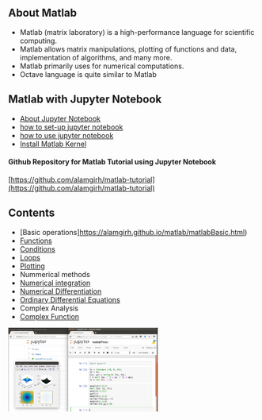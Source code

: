 ## About Matlab
- Matlab (matrix laboratory) is a high-performance language for scientific computing.
- Matlab allows matrix manipulations, plotting of functions and data, implementation of algorithms, and many more.
- Matlab primarily uses for numerical computations.
- Octave language is quite similar to Matlab


## Matlab with Jupyter Notebook
- [About Jupyter Notebook](http://jupyter.org/)
- [how to set-up jupyter notebook](https://jupyter-notebook-beginner-guide.readthedocs.io/en/latest/)
- [ how to use jupyter notebook](http://nbviewer.jupyter.org/github/jupyter/notebook/blob/master/docs/source/examples/Notebook/Notebook%20Basics.ipynb)
- [Install Matlab Kernel](https://github.com/Calysto/matlab_kernel) 

#### Github Repository for Matlab Tutorial using Jupyter Notebook
 [https://github.com/alamgirh/matlab-tutorial](https://github.com/alamgirh/matlab-tutorial)

## Contents
- [Basic operations]https://alamgirh.github.io/matlab/matlabBasic.html)
- [Functions](https://alamgirh.github.io/matlab/matlabFunctions.html) 
- [Conditions](https://alamgirh.github.io/matlab/matlabConditions.html) 
- [ Loops](https://alamgirh.github.io/matlab/matlabLoops.html)
- [Plotting](https://alamgirh.github.io/matlab/matlabPlots.html)
- Nummerical methods
 - [Numerical integration](https://alamgirh.github.io/matlab/matlabIntegrations.html)
 - [Numerical Differentiation](https://alamgirh.github.io/matlab/matlabDifferentiation.html)
 - [Ordinary Differential Equations](https://alamgirh.github.io/matlab/matlabODE.html)
- Complex Analysis
 - [Complex Function](https://alamgirh.github.io/matlab/matlabComplex.html)

  <img src="JupyterMatlab.png" alt="Jupyter Screenshot" style="width:60%">
